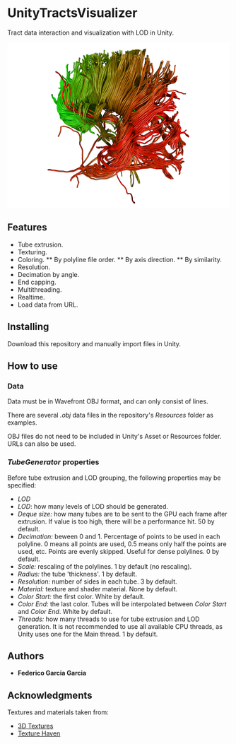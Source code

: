 # UnityTractsVisualizer
Tract data interaction and visualization with LOD in Unity.

![Obj](https://raw.githubusercontent.com/FedericoGarciaGarcia/UnityTubeExtrusion/master/Images/Corpus%20callosum%20AO.jpg)

## Features

* Tube extrusion.
* Texturing.
* Coloring.
** By polyline file order.
** By axis direction.
** By similarity.
* Resolution.
* Decimation by angle.
* End capping.
* Multithreading.
* Realtime.
* Load data from URL.

## Installing

Download this repository and manually import files in Unity.

## How to use

### Data

Data must be in Wavefront OBJ format, and can only consist of lines.

There are several *.obj* data files in the repository's *Resources* folder as examples.

OBJ files do not need to be included in Unity's Asset or Resources folder. URLs can also be used.

### *TubeGenerator* properties

Before tube extrusion and LOD grouping, the following properties may be specified:

* *LOD*
* *LOD*: how many levels of LOD should be generated.
* *Deque size:* how many tubes are to be sent to the GPU each frame after extrusion. If value is too high, there will be a performance hit. 50 by default.
* *Decimation:* beween 0 and 1. Percentage of points to be used in each polyline. 0 means all points are used, 0.5 means only half the points are used, etc. Points are evenly skipped. Useful for dense polylines. 0 by default.
* *Scale:* rescaling of the polylines. 1 by default (no rescaling).
* *Radius:* the tube 'thickness'. 1 by default.
* *Resolution:* number of sides in each tube. 3 by default.
* *Material:* texture and shader material. None by default.
* *Color Start:* the first color. White by default.
* *Color End:* the last color. Tubes will be interpolated between *Color Start* and *Color End*. White by default.
* *Threads:* how many threads to use for tube extrusion and LOD generation. It is not recommended to use all available CPU threads, as Unity uses one for the Main thread. 1 by default.

## Authors

* **Federico Garcia Garcia**

## Acknowledgments

Textures and materials taken from:
* [3D Textures](https://3dtextures.me/)
* [Texture Haven](https://texturehaven.com/textures/)